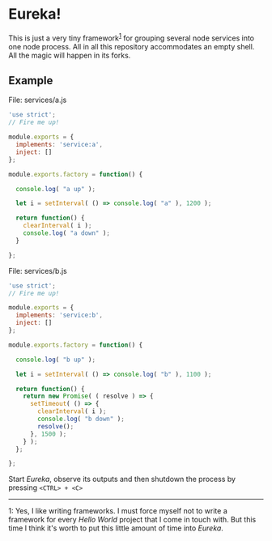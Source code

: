 # Eureka!

This is just a very tiny framework<sup>[1](#fn1)</sup> for grouping several node services into one node process. All in all this repository accommodates an empty shell. All the magic will happen in its forks.

## Example

File: services/a.js
```javascript
'use strict';
// Fire me up!

module.exports = {
  implements: 'service:a',
  inject: []
};

module.exports.factory = function() {

  console.log( "a up" );

  let i = setInterval( () => console.log( "a" ), 1200 );

  return function() {
    clearInterval( i );
    console.log( "a down" );
  }

};
```

File: services/b.js
```javascript
'use strict';
// Fire me up!

module.exports = {
  implements: 'service:b',
  inject: []
};

module.exports.factory = function() {

  console.log( "b up" );

  let i = setInterval( () => console.log( "b" ), 1100 );

  return function() {
    return new Promise( ( resolve ) => {
      setTimeout( () => {
        clearInterval( i );
        console.log( "b down" );
        resolve();
      }, 1500 );
    } );
  };

};
```

Start *Eureka*, observe its outputs and then shutdown the process by pressing ```<CTRL> + <C>```

---

<a name="fn1">1</a>: Yes, I like writing frameworks. I must force myself not to write a framework for every *Hello World* project that I come in touch with. But this time I think it's worth to put this little amount of time into *Eureka*.
